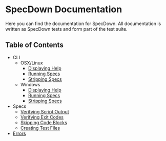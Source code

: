 # SpecDown Documentation

Here you can find the documentation for SpecDown.
All documentation is written as SpecDown tests and form part of the test suite.

## Table of Contents

- CLI
    - OSX/Linux
        - [Displaying Help](cli/display_help.md)
        - [Running Specs](cli/running_specs.md)
        - [Stripping Specs](cli/stripping_specs.md)
    - Windows
        - [Displaying Help](cli/display_help_windows.md)
        - [Running Specs](cli/running_specs_windows.md)
        - [Stripping Specs](cli/stripping_specs_windows.md)
- Specs
    - [Verifying Script Output](specs/verifying_script_output.md)
    - [Verifying Exit Codes](specs/verifying_exit_codes.md)
    - [Skipping Code Blocks](specs/skipping_code_blocks.md)
    - [Creating Test Files](specs/creating_test_files.md)
- [Errors](errors.md)
